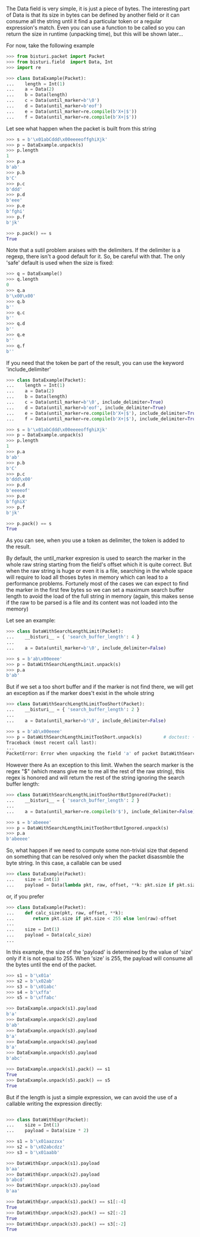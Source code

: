 The Data field is very simple, it is just a piece of bytes.
The interesting part of Data is that its size in bytes can be defined by another field
or it can consume all the string until it find a particular token or a regular expression's match.
Even you can use a function to be called so you can return the size in runtime (unpacking time), but this
will be shown later...

For now, take the following example

```python
>>> from bisturi.packet import Packet
>>> from bisturi.field  import Data, Int
>>> import re

>>> class DataExample(Packet):
...    length = Int(1)
...    a = Data(2)
...    b = Data(length)
...    c = Data(until_marker=b'\0')
...    d = Data(until_marker=b'eof')
...    e = Data(until_marker=re.compile(b'X+|$'))
...    f = Data(until_marker=re.compile(b'X+|$'))

```

Let see what happen when the packet is built from this string

```python
>>> s = b'\x01abCddd\x00eeeeoffghiXjk'
>>> p = DataExample.unpack(s)
>>> p.length
1
>>> p.a
b'ab'
>>> p.b
b'C'
>>> p.c
b'ddd'
>>> p.d
b'eee'
>>> p.e
b'fghi'
>>> p.f
b'jk'

>>> p.pack() == s
True

```

Note that a sutil problem araises with the delimiters. If the delimiter is a regexp,
there isn't a good default for it. So, be careful with that. The only 'safe' default
is used when the size is fixed:
```python
>>> q = DataExample()
>>> q.length
0
>>> q.a
b'\x00\x00'
>>> q.b
b''
>>> q.c
b''
>>> q.d
b''
>>> q.e
b''
>>> q.f
b''

```

If you need that the token be part of the result, you can use the keyword 'include_delimiter'

```python
>>> class DataExample(Packet):
...    length = Int(1)
...    a = Data(2)
...    b = Data(length)
...    c = Data(until_marker=b'\0', include_delimiter=True)
...    d = Data(until_marker=b'eof', include_delimiter=True)
...    e = Data(until_marker=re.compile(b'X+|$'), include_delimiter=True)
...    f = Data(until_marker=re.compile(b'X+|$'), include_delimiter=True)

>>> s = b'\x01abCddd\x00eeeeoffghiXjk'
>>> p = DataExample.unpack(s)
>>> p.length
1
>>> p.a
b'ab'
>>> p.b
b'C'
>>> p.c
b'ddd\x00'
>>> p.d
b'eeeeof'
>>> p.e
b'fghiX'
>>> p.f
b'jk'

>>> p.pack() == s
True

```

As you can see, when you use a token as delimiter, the token is added to the result.

By default, the until_marker expresion is used to search the marker in the whole raw string
starting from the field's offset which it is quite correct.
But when the raw string is huge or even it is a file, searching in the whole space will require
to load all thoses bytes in memory which can lead to a performance problems.
Fortunely most of the cases we can expect to find the marker in the first few bytes so we can
set a maximum search buffer length to avoid the load of the full string in memory (again, this
makes sense if the raw to be parsed is a file and its content was not loaded into the memory)

Let see an example:

```python
>>> class DataWithSearchLengthLimit(Packet):
...    __bisturi__ = { 'search_buffer_length': 4 }
...
...    a = Data(until_marker=b'\0', include_delimiter=False)

>>> s = b'ab\x00eeee'
>>> p = DataWithSearchLengthLimit.unpack(s)
>>> p.a
b'ab'

```

But if we set a too short buffer and if the marker is not find there, we will get an exception as
if the marker does't exist in the whole string

```python
>>> class DataWithSearchLengthLimitTooShort(Packet):
...    __bisturi__ = { 'search_buffer_length': 2 }
...
...    a = Data(until_marker=b'\0', include_delimiter=False)

>>> s = b'ab\x00eeee'
>>> p = DataWithSearchLengthLimitTooShort.unpack(s)        # doctest: +ELLIPSIS
Traceback (most recent call last):
...
PacketError: Error when unpacking the field 'a' of packet DataWithSearchLengthLimitTooShort at 00000000...

```

However there As an exception to this limit. Wwhen the search marker is the regex "$" (which means give me to me all 
the rest of the raw string), this regex is honored and will return the rest of the string 
ignoring the search buffer length:

```python
>>> class DataWithSearchLengthLimitTooShortButIgnored(Packet):
...    __bisturi__ = { 'search_buffer_length': 2 }
...
...    a = Data(until_marker=re.compile(b'$'), include_delimiter=False)

>>> s = b'abeeee'
>>> p = DataWithSearchLengthLimitTooShortButIgnored.unpack(s) 
>>> p.a
b'abeeee'

```

So, what happen if we need to compute some non-trivial size that depend on something 
that can be resolved only when the packet disassmble the byte string.
In this case, a callable can be used

```python
>>> class DataExample(Packet):
...    size = Int(1)
...    payload = Data(lambda pkt, raw, offset, **k: pkt.size if pkt.size < 255 else len(raw)-offset)

```

or, if you prefer

```python
>>> class DataExample(Packet):
...    def calc_size(pkt, raw, offset, **k):
...       return pkt.size if pkt.size < 255 else len(raw)-offset
...
...    size = Int(1)
...    payload = Data(calc_size)
...

```

In this example, the size of the 'payload' is determined by the value of 'size' only if it 
is not equal to 255. When 'size' is 255, the payload will consume all the bytes until the
end of the packet.

```python
>>> s1 = b'\x01a'
>>> s2 = b'\x02ab'
>>> s3 = b'\x01abc'
>>> s4 = b'\xffa'
>>> s5 = b'\xffabc'

>>> DataExample.unpack(s1).payload
b'a'
>>> DataExample.unpack(s2).payload
b'ab'
>>> DataExample.unpack(s3).payload
b'a'
>>> DataExample.unpack(s4).payload
b'a'
>>> DataExample.unpack(s5).payload
b'abc'

>>> DataExample.unpack(s1).pack() == s1
True
>>> DataExample.unpack(s5).pack() == s5
True

```

But if the length is just a simple expression, we can avoid the use of a callable
writing the expression directly:

```python

>>> class DataWithExpr(Packet):
...    size = Int(1)
...    payload = Data(size * 2)

>>> s1 = b'\x01aazzxx'
>>> s2 = b'\x02abcdzz'
>>> s3 = b'\x01aabb'

>>> DataWithExpr.unpack(s1).payload
b'aa'
>>> DataWithExpr.unpack(s2).payload
b'abcd'
>>> DataWithExpr.unpack(s3).payload
b'aa'

>>> DataWithExpr.unpack(s1).pack() == s1[:-4]
True
>>> DataWithExpr.unpack(s2).pack() == s2[:-2]
True
>>> DataWithExpr.unpack(s3).pack() == s3[:-2]
True

```

